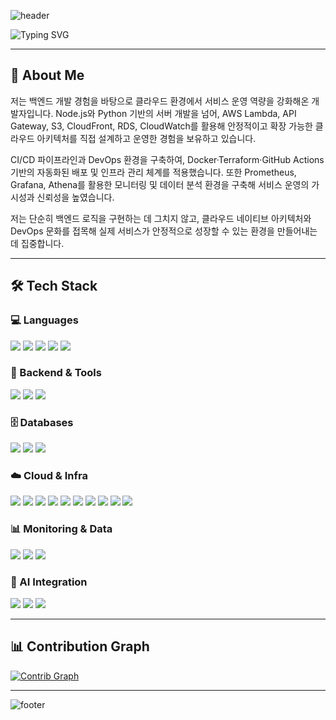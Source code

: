 <!-- Header -->
![header](https://capsule-render.vercel.app/api?type=waving&color=gradient&customColorList=10&height=180&text=Welcome%20to%20Yujin's%20GitHub!&fontSize=40&animation=twinkling&fontAlign=50&fontAlignY=40)

<!-- Typing Animation -->
![Typing SVG](https://readme-typing-svg.demolab.com?font=Fira+Code&weight=500&size=24&pause=1000&color=00CFFF&center=true&vCenter=true&width=500&lines=Backend+Developer;Cloud+Engineer+in+progress)

---

## 👋 About Me
저는 백엔드 개발 경험을 바탕으로 클라우드 환경에서 서비스 운영 역량을 강화해온 개발자입니다.
Node.js와 Python 기반의 서버 개발을 넘어, AWS Lambda, API Gateway, S3, CloudFront, RDS, CloudWatch를 활용해 안정적이고 확장 가능한 클라우드 아키텍처를 직접 설계하고 운영한 경험을 보유하고 있습니다.

CI/CD 파이프라인과 DevOps 환경을 구축하여, Docker·Terraform·GitHub Actions 기반의 자동화된 배포 및 인프라 관리 체계를 적용했습니다.
또한 Prometheus, Grafana, Athena를 활용한 모니터링 및 데이터 분석 환경을 구축해 서비스 운영의 가시성과 신뢰성을 높였습니다.

저는 단순히 백엔드 로직을 구현하는 데 그치지 않고, 클라우드 네이티브 아키텍처와 DevOps 문화를 접목해 실제 서비스가 안정적으로 성장할 수 있는 환경을 만들어내는 데 집중합니다.  

---

## 🛠 Tech Stack

### 💻 Languages
<p>
  <img src="https://img.shields.io/badge/Node.js-339933?style=for-the-badge&logo=nodedotjs&logoColor=white"/>
  <img src="https://img.shields.io/badge/Python-3776AB?style=for-the-badge&logo=python&logoColor=white"/>
  <img src="https://img.shields.io/badge/Java-007396?style=for-the-badge&logo=openjdk&logoColor=white"/>
  <img src="https://img.shields.io/badge/C++-00599C?style=for-the-badge&logo=cplusplus&logoColor=white"/>
  <img src="https://img.shields.io/badge/SQL-003B57?style=for-the-badge&logo=postgresql&logoColor=white"/>
</p>

### 🚀 Backend & Tools
<p>
  <img src="https://img.shields.io/badge/Express.js-000000?style=for-the-badge&logo=express&logoColor=white"/>
  <img src="https://img.shields.io/badge/FastAPI-009688?style=for-the-badge&logo=fastapi&logoColor=white"/>
  <img src="https://img.shields.io/badge/PM2-2B037A?style=for-the-badge&logo=pm2&logoColor=white"/>
</p>

### 🗄 Databases
<p>
  <img src="https://img.shields.io/badge/PostgreSQL-4169E1?style=for-the-badge&logo=postgresql&logoColor=white"/>
  <img src="https://img.shields.io/badge/MySQL-4479A1?style=for-the-badge&logo=mysql&logoColor=white"/>
  <img src="https://img.shields.io/badge/Redis-DC382D?style=for-the-badge&logo=redis&logoColor=white"/>
</p>

### ☁️ Cloud & Infra
<p>
  <img src="https://img.shields.io/badge/AWS%20EC2-FF9900?style=for-the-badge&logo=amazonec2&logoColor=white"/>
  <img src="https://img.shields.io/badge/AWS%20Lambda-FF9900?style=for-the-badge&logo=awslambda&logoColor=white"/>
  <img src="https://img.shields.io/badge/API%20Gateway-FF4F00?style=for-the-badge&logo=amazonapigateway&logoColor=white"/>
  <img src="https://img.shields.io/badge/AWS%20S3-569A31?style=for-the-badge&logo=amazons3&logoColor=white"/>
  <img src="https://img.shields.io/badge/CloudFront-005571?style=for-the-badge&logo=amazoncloudfront&logoColor=white"/>
  <img src="https://img.shields.io/badge/AWS%20RDS-527FFF?style=for-the-badge&logo=amazonrds&logoColor=white"/>
  <img src="https://img.shields.io/badge/AWS%20CloudWatch-FF4F8B?style=for-the-badge&logo=amazoncloudwatch&logoColor=white"/>
  <img src="https://img.shields.io/badge/Docker-2496ED?style=for-the-badge&logo=docker&logoColor=white"/>
  <img src="https://img.shields.io/badge/Terraform-7B42BC?style=for-the-badge&logo=terraform&logoColor=white"/>
  <img src="https://img.shields.io/badge/GitHub%20Actions-2088FF?style=for-the-badge&logo=githubactions&logoColor=white"/>
</p>

### 📊 Monitoring & Data
<p>
  <img src="https://img.shields.io/badge/Prometheus-E6522C?style=for-the-badge&logo=prometheus&logoColor=white"/>
  <img src="https://img.shields.io/badge/Grafana-F46800?style=for-the-badge&logo=grafana&logoColor=white"/>
  <img src="https://img.shields.io/badge/Athena-FF9900?style=for-the-badge&logo=amazonaws&logoColor=white"/>
</p>

### 🤖 AI Integration
<p>
  <img src="https://img.shields.io/badge/OpenAI-412991?style=for-the-badge&logo=openai&logoColor=white"/>
  <img src="https://img.shields.io/badge/Perplexity-1D9BF0?style=for-the-badge&logo=perplexity&logoColor=white"/>
  <img src="https://img.shields.io/badge/LangGraph-000000?style=for-the-badge&logo=langchain&logoColor=white"/>
</p>

---

## 📊 Contribution Graph
[![Contrib Graph](https://github-readme-activity-graph.vercel.app/graph?username=yujin5701e&theme=react-dark&hide_border=true)](https://github.com/ashutosh00710/github-readme-activity-graph)


---

<!-- Footer -->
![footer](https://capsule-render.vercel.app/api?type=waving&color=gradient&customColorList=10&height=120&section=footer)
